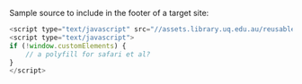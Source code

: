 Sample source to include in the footer of a target site:

```js
<script type="text/javascript" src="//assets.library.uq.edu.au/reusable-components/sample-site/load.js"></script>
<script type="text/javascript">
if (!window.customElements) {
    // a polyfill for safari et al?
}
</script>
```